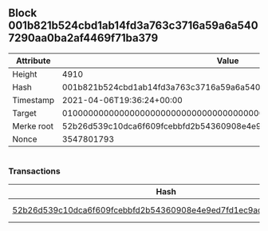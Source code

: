 ## Block 001b821b524cbd1ab14fd3a763c3716a59a6a5407290aa0ba2af4469f71ba379

Attribute | Value
--- | ---
Height | 4910
Hash | 001b821b524cbd1ab14fd3a763c3716a59a6a5407290aa0ba2af4469f71ba379
Timestamp | 2021-04-06T19:36:24+00:00
Target | 0100000000000000000000000000000000000000000000000000000000000000
Merke root | 52b26d539c10dca6f609fcebbfd2b54360908e4e9ed7fd1ec9ac1454caba808f
Nonce | 3547801793

```

```

### Transactions

Hash | Amount
--- | ---
[52b26d539c10dca6f609fcebbfd2b54360908e4e9ed7fd1ec9ac1454caba808f](52b26d539c10dca6f609fcebbfd2b54360908e4e9ed7fd1ec9ac1454caba808f.md) | 10.00000000 SKEPTI 
